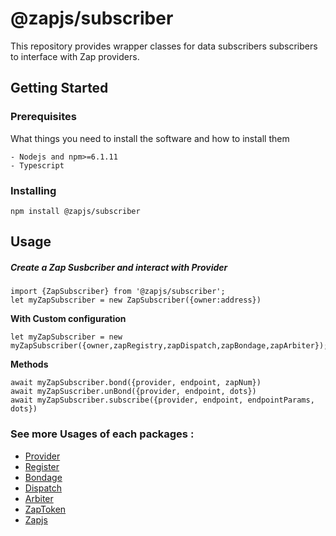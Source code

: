 # @zapjs/subscriber

This repository provides wrapper classes for data subscribers subscribers to interface with Zap providers.

## Getting Started


### Prerequisites

What things you need to install the software and how to install them

```
- Nodejs and npm>=6.1.11
- Typescript
```

### Installing

```
npm install @zapjs/subscriber
```

## Usage
##### Create a Zap Susbcriber and interact with Provider
```
import {ZapSubscriber} from '@zapjs/subscriber';
let myZapSubscriber = new ZapSubscriber({owner:address})
```
**With Custom configuration**
```
let myZapSubscriber = new myZapSubscriber({owner,zapRegistry,zapDispatch,zapBondage,zapArbiter});
```
**Methods**
```
await myZapSubscriber.bond({provider, endpoint, zapNum})
await myZapSuscriber.unBond({provider, endpoint, dots})
await myZapSubscriber.subscribe({provider, endpoint, endpointParams, dots})  
```

### See more Usages of each packages :
* [Provider](https://github.com/zapproject/Zap-monorepo/tree/master/packages/Provider/README.md)
* [Register](https://github.com/zapproject/Zap-monorepo/tree/master/packages/Register/README.md)
* [Bondage](https://github.com/zapproject/Zap-monorepo/tree/master/packages/Bondage/README.md)
* [Dispatch](https://github.com/zapproject/Zap-monorepo/tree/master/packages/Dispatch/README.md)
* [Arbiter](https://github.com/zapproject/Zap-monorepo/tree/master/packages/Arbiter/README.md)
* [ZapToken](https://github.com/zapproject/Zap-monorepo/tree/master/packages/ZapToken/README.md)
* [Zapjs](https://github.com/zapproject/Zap-monorepo/tree/master/packages/ZapJs/README.md)


